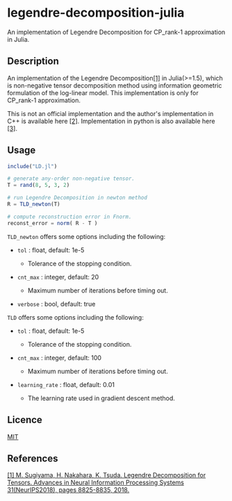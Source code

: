 legendre-decomposition-julia
====

An implementation of Legendre Decomposition for CP_rank-1 approximation in Julia.

## Description

An implementation of the Legendre Decomposition[[1]](https://papers.nips.cc/paper/8097-legendre-decomposition-for-tensors) in Julia(>=1.5), which is non-negative tensor decomposition method using information geometric formulation of the log-linear model. This implementation is only for CP_rank-1 approximation.

This is not an official implementation and the author's implementation in C++ is available here [[2]](https://github.com/mahito-sugiyama/Legendre-decomposition).
Implementation in python is also available here [[3]](https://github.com/Yhkwkm/legendre-decomposition-python).



## Usage
```julia
include("LD.jl")

# generate any-order non-negative tensor.
T = rand(8, 5, 3, 2)

# run Legendre Decomposition in newton method
R = TLD_newton(T)

# compute reconstruction error in Fnorm.
reconst_error = norm( R - T )
```

`TLD_newton` offers some options including the following:

- `tol` : float, default: 1e-5
  - Tolerance of the stopping condition.

- `cnt_max` : integer, default: 20
  - Maximum number of iterations before timing out.

- `verbose` : bool, default: true


`TLD` offers some options including the following:

- `tol` : float, default: 1e-5
  - Tolerance of the stopping condition.

- `cnt_max` : integer, default: 100
  - Maximum number of iterations before timing out.

- `learning_rate` : float, default: 0.01
  - The learning rate used in gradient descent method.



## Licence

[MIT](https://github.com/Yhkwkm/legendre-decomposition-python/blob/master/LICENSE)

## References
[[1] M. Sugiyama, H. Nakahara, K. Tsuda. Legendre Decomposition for Tensors. Advances in Neural Information Processing Systems 31(NeurIPS2018), pages 8825-8835, 2018.](https://papers.nips.cc/paper/8097-legendre-decomposition-for-tensors)
